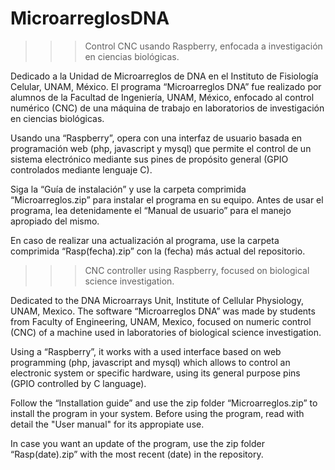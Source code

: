 # MicroarreglosDNA 

>>> Control CNC usando Raspberry, enfocada a investigación en ciencias biológicas.

Dedicado a la Unidad de Microarreglos de DNA en el Instituto de Fisiología Celular, UNAM, México. El programa “Microarreglos DNA” fue realizado por alumnos de la Facultad de Ingeniería, UNAM, México, enfocado al control numérico (CNC) de una máquina de trabajo en laboratorios de investigación en ciencias biológicas.

Usando una “Raspberry”, opera con una interfaz de usuario basada en programación web (php, javascript y mysql) que permite el control de un sistema electrónico mediante sus pines de propósito general (GPIO controlados mediante lenguaje C).

Siga la “Guía de instalación” y use la carpeta comprimida “Microarreglos.zip” para instalar el programa en su equipo. Antes de usar el programa, lea detenidamente el “Manual de usuario” para el manejo apropiado del mismo.

En caso de realizar una actualización al programa, use la carpeta comprimida “Rasp(fecha).zip” con la (fecha) más actual del repositorio.


>>> CNC controller using Raspberry, focused on biological science investigation.

Dedicated to the DNA Microarrays Unit, Institute of Cellular Physiology, UNAM, Mexico. The software “Microarreglos DNA” was made by students from Faculty of Engineering, UNAM, Mexico, focused on numeric control (CNC) of a machine used in laboratories of biological science investigation.

Using a “Raspberry”, it works with a used interface based on web programming (php, javascript and mysql) which allows to control an electronic system or specific hardware, using its general purpose pins (GPIO controlled by C language).

Follow the “Installation guide” and use the zip folder “Microarreglos.zip” to install the program in your system. Before using the program, read with detail the "User manual" for its appropiate use.

In case you want an update of the program, use the zip folder “Rasp(date).zip” with the most recent (date) in the repository. 
